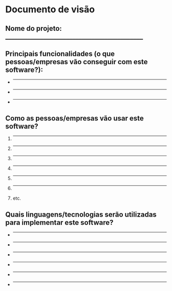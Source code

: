 # Documento de visão

## Nome do projeto: ___________________________________________

## Principais funcionalidades (o que pessoas/empresas vão conseguir com este software?):

* ______________________________________________________
* ______________________________________________________
* ______________________________________________________

## Como as pessoas/empresas vão usar este software?

1. _______________________________________________________________________
1. _______________________________________________________________________
1. _______________________________________________________________________
1. _______________________________________________________________________
1. _______________________________________________________________________
1. _______________________________________________________________________
1. etc.

## Quais linguagens/tecnologias serão utilizadas para implementar este software?

* ______________________________________________________
* ______________________________________________________
* ______________________________________________________
* ______________________________________________________
* ______________________________________________________
* ______________________________________________________

